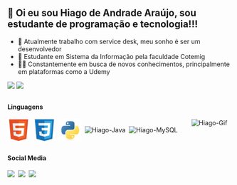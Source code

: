 ## 👋 Oi eu sou Hiago de Andrade Araújo, sou estudante de programação e tecnologia!!!

- 👾 Atualmente trabalho com service desk, meu sonho é ser um desenvolvedor 
- 🧠 Estudante em Sistema da Informação pela faculdade Cotemig
- 👨‍💻 Constantemente em busca de novos conhecimentos, principalmente em plataformas como a Udemy

<!--Skills-->
<div>
  <img height="150cm" src="https://github-readme-stats.vercel.app/api?username=hiagoaaraujo&show_icons=true&theme=dark" />
  
  <img height="150cm" src="https://github-readme-stats.vercel.app/api/top-langs/?username=hiagoaaraujo&layout=compact&theme=dark" />
</div>

##

<!--Linguagens utilizadas-->
<div style="display: inline_block">
  <h4 align="left">Linguagens</h4>
  <img align="center" alt="Hiago-HTML" height="50" width="50" src="https://raw.githubusercontent.com/devicons/devicon/master/icons/html5/html5-original.svg"/>&nbsp;
  <img align="center" alt="Hiago-CSS" height="50" width="50" src="https://raw.githubusercontent.com/devicons/devicon/master/icons/css3/css3-original.svg"/>&nbsp;
  <!--<img align="center" alt="Hiago-Js" height="50" width="50" src="https://raw.githubusercontent.com/devicons/devicon/master/icons/javascript/javascript-plain.svg"/>&nbsp;-->
  <img align="center" alt="Hiago-Python" height="50" width="50" src="https://raw.githubusercontent.com/devicons/devicon/master/icons/python/python-original.svg"/>&nbsp;
  <img align="center" alt="Hiago-Java" height="50" width="50" src="https://cdn.jsdelivr.net/gh/devicons/devicon@latest/icons/java/java-original-wordmark.svg"/>&nbsp;
  <img align="center" alt="Hiago-MySQL" height="50" width="50" src="https://cdn.jsdelivr.net/gh/devicons/devicon@latest/icons/mysql/mysql-original-wordmark.svg"/>
  <!--<img align="center" alt="Hiago-PHP" height="50" width="50" src="https://cdn.jsdelivr.net/gh/devicons/devicon@latest/icons/php/php-original.svg"/>&nbsp;-->
  <img align="right" alt="Hiago-Gif" height="90" width="90" src="https://img.itch.zone/aW1nLzEzMDE1NTM0LmdpZg==/original/QNTY4%2B.gif"/>
</div>


##

 
<!--Social Media-->
<div style="display: inline_block">
  <h4 align="left">Social Media</h4>
  <a href="www.linkedin.com/in/hiagoaaraujo" target="_blank"><img src="https://img.shields.io/badge/-LinkedIn-%230077B5?style=for-the-badge&logo=linkedin&logoColor=white" target="_blank"></a>&nbsp; 
  <a href="https://www.instagram.com/hiagodeandrade/" target="_blank"><img src="https://img.shields.io/badge/-Instagram-%23E4405F?style=for-the-badge&logo=instagram&logoColor=white" target="_blank"></a>&nbsp;
  <a href = "mailto:hiagoaaraujo@gmail.com"><img src="https://img.shields.io/badge/-Gmail-%23333?style=for-the-badge&logo=gmail&logoColor=white" target="_blank"></a>&nbsp;
</div>

##

